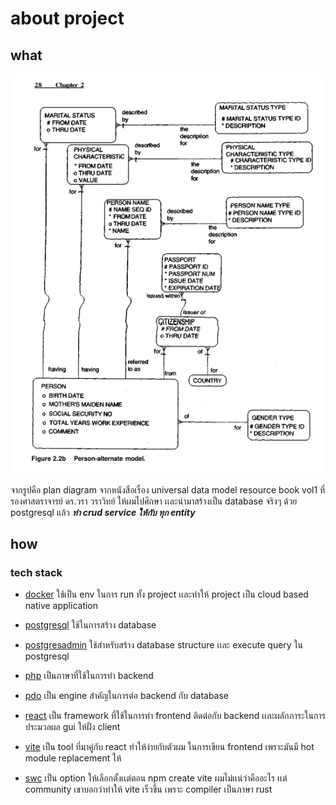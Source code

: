 # about project

## what

![plan from book](./note/bookplan.png)

จากรูปคือ plan diagram จากหนังสือเรื่อง universal data model resource book vol1  ที่ รองศาสตราจารย์ ดร.วรา วราวิทย์ ให้ผมไปศึกษา เเละนำมาสร้างเป็น database จริงๆ ด้วย postgresql แล้ว ***ทำ crud service ให้กับ ทุก entity***

## how

### tech stack

- [docker](https://www.docker.com/)
ใช้เป็น env ในการ run ทั้ง project เเละทำให้ project เป็น cloud based native application

- [postgresql](https://www.postgresql.org/)
ใช้ในการสร้าง database

- [postgresadmin](https://www.pgadmin.org/)
ใช้สำหรับสร้าง database structure เเละ execute query ใน postgresql

- [php](https://www.w3schools.com/php/)
เป็นภาษาที่ใช้ในการทำ backend

- [pdo](https://www.php.net/manual/en/book.pdo.php)
เป็น engine สำคัญในการต่อ backend กับ database

- [react](https://reactjs.org/)
เป็น framework ที่ใช้ในการทำ frontend ติดต่อกับ backend เเละผลักภาระในการประมวลผล gui ให้ฝั่ง client

- [vite](https://vite.dev/guide/)
เป็น tool ที่มาคู่กับ react ทำให้ง่ายกับตัวผม ในการเขียน frontend เพราะมันมี hot module replacement ให้

- [swc](https://www.dhiwise.com/post/maximize-performance-how-swc-enhances-vite-and-react)
เป็น option ให้เลือกตั้งเเต่ตอน npm create vite ผมไม่เเน่ว่าคืออะไร เเต่ community เขาบอกว่าทำให้ vite เร็วขึ้น เพราะ compiler เป็นภาษา rust

